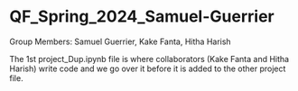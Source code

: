 # QF_Spring_2024_Samuel-Guerrier

Group Members: Samuel Guerrier, Kake Fanta, Hitha Harish

The 1st project_Dup.ipynb file is where collaborators (Kake Fanta and Hitha Harish) write code and we go over it before it is added to the other project file.